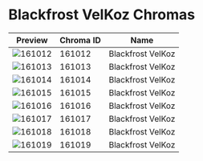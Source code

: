 # Blackfrost VelKoz Chromas



| Preview | Chroma ID | Name |
|---------|-----------|------|
| ![161012](https://raw.communitydragon.org/latest/plugins/rcp-be-lol-game-data/global/default/v1/champion-chroma-images/161/161012.png) | 161012 | Blackfrost VelKoz |
| ![161013](https://raw.communitydragon.org/latest/plugins/rcp-be-lol-game-data/global/default/v1/champion-chroma-images/161/161013.png) | 161013 | Blackfrost VelKoz |
| ![161014](https://raw.communitydragon.org/latest/plugins/rcp-be-lol-game-data/global/default/v1/champion-chroma-images/161/161014.png) | 161014 | Blackfrost VelKoz |
| ![161015](https://raw.communitydragon.org/latest/plugins/rcp-be-lol-game-data/global/default/v1/champion-chroma-images/161/161015.png) | 161015 | Blackfrost VelKoz |
| ![161016](https://raw.communitydragon.org/latest/plugins/rcp-be-lol-game-data/global/default/v1/champion-chroma-images/161/161016.png) | 161016 | Blackfrost VelKoz |
| ![161017](https://raw.communitydragon.org/latest/plugins/rcp-be-lol-game-data/global/default/v1/champion-chroma-images/161/161017.png) | 161017 | Blackfrost VelKoz |
| ![161018](https://raw.communitydragon.org/latest/plugins/rcp-be-lol-game-data/global/default/v1/champion-chroma-images/161/161018.png) | 161018 | Blackfrost VelKoz |
| ![161019](https://raw.communitydragon.org/latest/plugins/rcp-be-lol-game-data/global/default/v1/champion-chroma-images/161/161019.png) | 161019 | Blackfrost VelKoz |